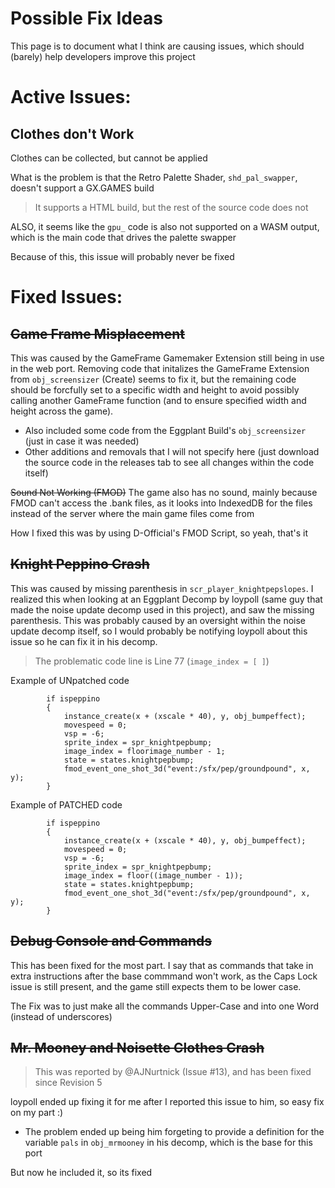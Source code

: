 # Possible Fix Ideas
This page is to document what I think are causing issues, which should (barely) help developers improve this project

# Active Issues:

## Clothes don't Work
Clothes can be collected, but cannot be applied

What is the problem is that the Retro Palette Shader, ```shd_pal_swapper```, doesn't support a GX.GAMES build
> It supports a HTML build, but the rest of the source code does not

ALSO, it seems like the ```gpu_``` code is also not supported on a WASM output, which is the main code that drives the palette swapper

Because of this, this issue will probably never be fixed

# Fixed Issues:

## ~~Game Frame Misplacement~~

This was caused by the GameFrame Gamemaker Extension still being in use in the web port. Removing code that initalizes the GameFrame Extension from ```obj_screensizer``` (Create) seems to fix it, but the remaining code should be forcfully set to a specific width and height to avoid possibly calling another GameFrame function (and to ensure specified width and height across the game). 
- Also included some code from the Eggplant Build's ```obj_screensizer``` (just in case it was needed)
- Other additions and removals that I will not specify here (just download the source code in the releases tab to see all changes within the code itself)

~~Sound Not Working (FMOD)~~
The game also has no sound, mainly because FMOD can't access the .bank files, as it looks into IndexedDB for the files instead of the server where the main game files come from

How I fixed this was by using D-Official's FMOD Script, so yeah, that's it

## ~~Knight Peppino Crash~~

This was caused by missing parenthesis in ```scr_player_knightpepslopes```. I realized this when looking at an Eggplant Decomp by loypoll (same guy that made the noise update decomp used in this project), and saw the missing parenthesis. This was probably caused by an oversight within the noise update decomp itself, so I would probably be notifying loypoll about this issue so he can fix it in his decomp.
> The problematic code line is Line 77 (```image_index = [ ]```)

Example of UNpatched code
```
		if ispeppino
		{
			instance_create(x + (xscale * 40), y, obj_bumpeffect);
			movespeed = 0;
			vsp = -6;
			sprite_index = spr_knightpepbump;
			image_index = floorimage_number - 1;
			state = states.knightpepbump;
			fmod_event_one_shot_3d("event:/sfx/pep/groundpound", x, y);
		}
```
Example of PATCHED code
```
		if ispeppino
		{
			instance_create(x + (xscale * 40), y, obj_bumpeffect);
			movespeed = 0;
			vsp = -6;
			sprite_index = spr_knightpepbump;
			image_index = floor((image_number - 1));
			state = states.knightpepbump;
			fmod_event_one_shot_3d("event:/sfx/pep/groundpound", x, y);
		}
```

## ~~Debug Console and Commands~~
This has been fixed for the most part. I say that as commands that take in extra instructions after the base commmand won't work, as the Caps Lock issue is still present, and the game still expects them to be lower case.

The Fix was to just make all the commands Upper-Case and into one Word (instead of underscores)

## ~~Mr. Mooney and Noisette Clothes Crash~~
> This was reported by @AJNurtnick (Issue #13), and has been fixed since Revision 5

loypoll ended up fixing it for me after I reported this issue to him, so easy fix on my part :)
- The problem ended up being him forgeting to provide a definition for the variable ```pals``` in ```obj_mrmooney``` in his decomp, which is the base for this port

But now he included it, so its fixed
